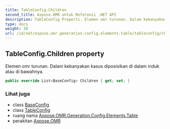 ```yaml
---
title: TableConfig.Children
second_title: Aspose.OMR untuk Referensi .NET API
description: TableConfig Properti. Elemen omr turunan. Dalam kebanyakan kasus diposisikan di dalam induk atau di bawahnya.
type: docs
weight: 30
url: /id/net/aspose.omr.generation.config.elements.table/tableconfig/children/
---
```

## TableConfig.Children property

Elemen omr turunan. Dalam kebanyakan kasus diposisikan di dalam induk atau di bawahnya.

```csharp
public override List<BaseConfig> Children { get; set; }
```

### Lihat juga

* class [BaseConfig](../../../aspose.omr.generation.config/baseconfig/)
* class [TableConfig](../)
* ruang nama [Aspose.OMR.Generation.Config.Elements.Table](../../tableconfig/)
* perakitan [Aspose.OMR](../../../)


